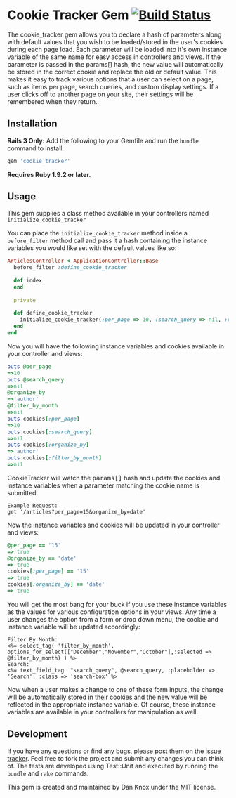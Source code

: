 # Cookie Tracker Gem [![Build Status](https://secure.travis-ci.org/DanKnox/CookieTracker.png)](https://secure.travis-ci.org/DanKnox/CookieTracker.png)

The cookie_tracker gem allows you to declare a hash of parameters along with default values that you wish to be loaded/stored in the user's cookies during each page load. Each parameter will be loaded into it's own instance variable of the same name for easy access in controllers and views. If the parameter is passed in the params[] hash, the new value will automatically be stored in the correct cookie and replace the old or default value. This makes it easy to track various options that a user can select on a page, such as items per page, search queries, and custom display settings. If a user clicks off to another page on your site, their settings will be remembered when they return.

## Installation

**Rails 3 Only:** Add the following to your Gemfile and run the `bundle` command to install:

````ruby
gem 'cookie_tracker'
````

**Requires Ruby 1.9.2 or later.**

## Usage

This gem supplies a class method available in your controllers named `initialize_cookie_tracker`

You can place the `initialize_cookie_tracker` method inside a `before_filter` method call and pass it a hash containing the instance variables you would like set with the default values like so:

````ruby
ArticlesController < ApplicationController::Base
  before_filter :define_cookie_tracker
	
  def index
  end
	
  private
	
  def define_cookie_tracker
    initialize_cookie_tracker(:per_page => 10, :search_query => nil, :organize_by => 'author', :filter_by_month => nil)
  end
end
````

Now you will have the following instance variables and cookies available in your controller and views:

````ruby
puts @per_page
=>10
puts @search_query
=>nil
@organize_by
=>'author'
@filter_by_month
=>nil
puts cookies[:per_page]
=>10
puts cookies[:search_query]
=>nil
puts cookies[:organize_by]
=>'author'
puts cookies[:filter_by_month]
=>nil
````

CookieTracker will watch the <tt>params[]</tt> hash and update the cookies and instance variables when a parameter matching the cookie name is submitted.

````erb
Example Request:
get '/articles?per_page=15&organize_by=date'
````

Now the instance variables and cookies will be updated in your controller and views:

````ruby
@per_page == '15'
=> true
@organize_by == 'date'
=> true
cookies[:per_page] == '15'
=> true
cookies[:organize_by] == 'date'
=> true
````

You will get the most bang for your buck if you use these instance variables as the values for various configuration options in your views. Any time a user changes the option from a form or drop down menu, the cookie and instance variable will be updated accordingly:

````erb
Filter By Month: 
<%= select_tag( 'filter_by_month', options_for_select(["December","November","October"],:selected => @filter_by_month) ) %>
Search:
<%= text_field_tag  "search_query", @search_query, :placeholder => 'Search', :class => 'search-box' %>
````

Now when a user makes a change to one of these form inputs, the change will be automatically stored in their cookies and the new value will be reflected in the appropriate instance variable. Of course, these instance variables are available in your controllers for manipulation as well.

## Development

If you have any questions or find any bugs, please post them on the [issue tracker](https://github.com/DanKnox/CookieTracker/issues). Feel free to fork the project and submit any changes you can think of. The tests are developed using Test::Unit and executed by running the `bundle` and `rake` commands.

This gem is created and maintained by Dan Knox under the MIT license.
